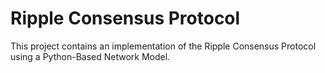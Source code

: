 # Ripple Consensus Protocol
This project contains an implementation of the Ripple Consensus Protocol using a Python-Based Network Model.
